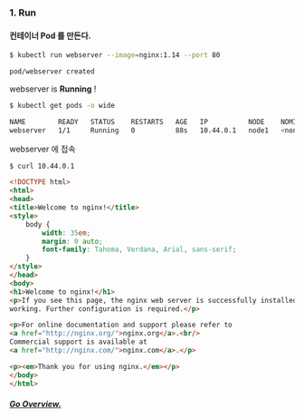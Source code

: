### 1. Run

#### 컨테이너 Pod 를 만든다.

```bash
$ kubectl run webserver --image=nginx:1.14 --port 80

pod/webserver created
```


webserver is **Running** !
```bash
$ kubectl get pods -o wide

NAME        READY   STATUS    RESTARTS   AGE   IP          NODE    NOMINATED NODE   READINESS GATES
webserver   1/1     Running   0          88s   10.44.0.1   node1   <none>           <none>
```

webserver 에 접속
```html
$ curl 10.44.0.1

<!DOCTYPE html>
<html>
<head>
<title>Welcome to nginx!</title>
<style>
    body {
        width: 35em;
        margin: 0 auto;
        font-family: Tahoma, Verdana, Arial, sans-serif;
    }
</style>
</head>
<body>
<h1>Welcome to nginx!</h1>
<p>If you see this page, the nginx web server is successfully installed and
working. Further configuration is required.</p>

<p>For online documentation and support please refer to
<a href="http://nginx.org/">nginx.org</a>.<br/>
Commercial support is available at
<a href="http://nginx.com/">nginx.com</a>.</p>

<p><em>Thank you for using nginx.</em></p>
</body>
</html>
```

##### [Go Overview.](https://github.com/es5es5/TIL/tree/main/kubernetes/2021-05-03)
